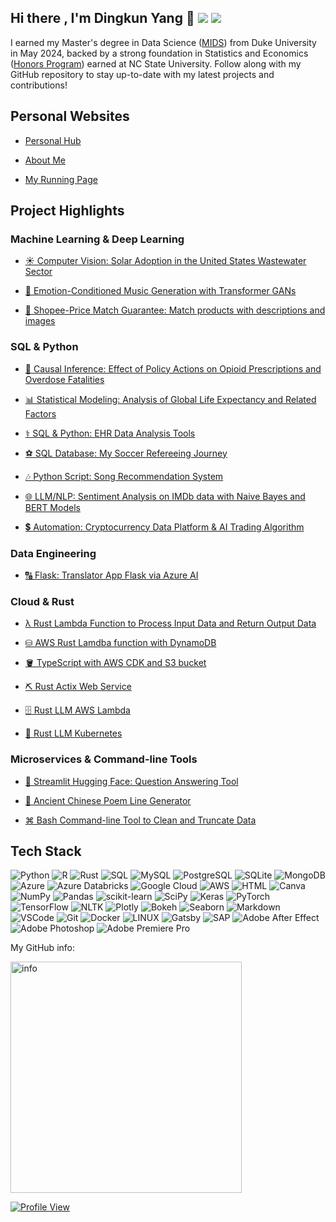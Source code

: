 ## Hi there , I'm Dingkun Yang 👋 [<img src="https://img.shields.io/badge/LinkedIn-Profile-blue?logo=linkedin">](https://www.linkedin.com/in/dyang7/) [<img src="https://img.shields.io/badge/website-000000?style=for-the-badge&logo=About.me&logoColor=white">](https://yer1k.com/)

I earned my Master's degree in Data Science ([MIDS](https://datascience.duke.edu/people/graduation-year/2024/#:~:text=Class%20of%202024-,Dingkun%20Yang,-Class%20of%202024)) from Duke University in May 2024, backed by a strong foundation in Statistics and Economics ([Honors Program](https://poole.ncsu.edu/news/2017/04/12/outstanding-economics-students-honored/#:~:text=Zachary%20Lee%20Small-,Dingkun%20Yang,-Inductees%20into%20Omicron)) earned at NC State University. Follow along with my GitHub repository to stay up-to-date with my latest projects and contributions!

## Personal Websites

- [Personal Hub](https://yer1k.com/)

- [About Me](https://about.yer1k.com/)

- [My Running Page](https://running.yer1k.com/)


## Project Highlights

### Machine Learning & Deep Learning

- [☀️ Computer Vision: Solar Adoption in the United States Wastewater Sector](https://github.com/Yer1k/solar_wastewater)

- [🎹 Emotion-Conditioned Music Generation with Transformer GANs](https://github.com/Yer1k/music_gen_gan)

- [🛒 Shopee-Price Match Guarantee: Match products with descriptions and images](https://github.com/Yer1k/Shopee-Product-Price-Match-Guarantee)

### SQL & Python

- [💊 Causal Inference: Effect of Policy Actions on Opioid Prescriptions and Overdose Fatalities](https://github.com/Yer1k/opioid_causal_inference)

- [📊 Statistical Modeling: Analysis of Global Life Expectancy and Related Factors](https://github.com/Yer1k/Global-Life-Expectancy-and-Related-Factors)

- [⚕️ SQL & Python: EHR Data Analysis Tools](https://github.com/Yer1k/EHR_Utils)

- [⚽ SQL Database: My Soccer Refereeing Journey](https://github.com/Yer1k/SQL_Refereeing_Database)

- [🎶 Python Script: Song Recommendation System](https://github.com/Yer1k/Song_Recommender)

- [🌐 LLM/NLP: Sentiment Analysis on IMDb data with Naive Bayes and BERT Models](https://github.com/Yer1k/Sentiment-Analysis-with-BERT-Naive-Bayes)

- [💲 Automation: Cryptocurrency Data Platform & AI Trading Algorithm](https://github.com/Yer1k/AI_Trading)

### Data Engineering

- [🔠 Flask: Translator App Flask via Azure AI](https://github.com/Yer1k/web_flask)

### Cloud & Rust

- [λ Rust Lambda Function to Process Input Data and Return Output Data](https://gitlab.com/Yer1k/cargo_lambda)

- [⛁ AWS Rust Lamdba function with DynamoDB](https://gitlab.com/Yer1k/aws_lambda_database)

- [🪣 TypeScript with AWS CDK and S3 bucket](https://gitlab.com/Yer1k/aws_cdk)

- [⛏️ Rust Actix Web Service](https://gitlab.com/Yer1k/rust_actix_web)

- [🗄️ Rust LLM AWS Lambda](https://gitlab.com/Yer1k/rust-llm-aws-lambda)

- [🤖 Rust LLM Kubernetes](https://gitlab.com/Yer1k/rust-llm-kubernetes)

### Microservices & Command-line Tools

- [💬 Streamlit Hugging Face: Question Answering Tool](https://github.com/Yer1k/Streamlit-Hugging-Face)

- [📜 Ancient Chinese Poem Line Generator](https://github.com/Yer1k/CD_FastAPI_AWS)

- [⌘ Bash Command-line Tool to Clean and Truncate Data](https://github.com/Yer1k/Bash-command-line-tool-to-clean-and-truncate-data)

## Tech Stack

![Python](https://img.shields.io/badge/python-3670A0?style=for-the-badge&logo=python&logoColor=ffdd54)
![R](https://img.shields.io/badge/r-%23276DC3.svg?style=for-the-badge&logo=r&logoColor=white)
![Rust](https://img.shields.io/badge/rust-%23000000.svg?style=for-the-badge&logo=rust&logoColor=white)
![SQL](https://img.shields.io/badge/-SQL-CC2927?style=for-the-badge&logo=microsoft-sql-server&logoColor=white)
![MySQL](https://img.shields.io/badge/mysql-%2300f.svg?style=for-the-badge&logo=mysql&logoColor=white)
![PostgreSQL](https://img.shields.io/badge/postgresql-4169e1?style=for-the-badge&logo=postgresql&logoColor=white)
![SQLite](https://img.shields.io/badge/SQLite-07405E?style=for-the-badge&logo=sqlite&logoColor=white)
![MongoDB](https://img.shields.io/badge/MongoDB-4EA94B?style=for-the-badge&logo=mongodb&logoColor=white)
![Azure](https://img.shields.io/badge/azure-%230072C6.svg?style=for-the-badge&logo=azure-devops&logoColor=white)
![Azure Databricks](https://img.shields.io/badge/-Azure%20Databricks-FF813F?style=for-the-badge&logo=azure-databricks&logoColor=white)
![Google Cloud](https://img.shields.io/badge/Google%20Cloud-%234285F4.svg?style=for-the-badge&logo=google-cloud&logoColor=white)
![AWS](https://img.shields.io/badge/AWS-%23FF9900.svg?style=for-the-badge&logo=amazon-aws&logoColor=white)
![HTML](https://img.shields.io/badge/-HTML-E34F26?style=for-the-badge&logo=html5&logoColor=white)
![Canva](https://img.shields.io/badge/Canva-%2300C4CC.svg?style=for-the-badge&logo=Canva&logoColor=white)
![NumPy](https://img.shields.io/badge/numpy-%23013243.svg?style=for-the-badge&logo=numpy&logoColor=white)
![Pandas](https://img.shields.io/badge/pandas-%23150458.svg?style=for-the-badge&logo=pandas&logoColor=white)
![scikit-learn](https://img.shields.io/badge/scikit--learn-%23F7931E.svg?style=for-the-badge&logo=scikit-learn&logoColor=white)
![SciPy](https://img.shields.io/badge/SciPy-%230C55A5.svg?style=for-the-badge&logo=scipy&logoColor=%white)
![Keras](https://img.shields.io/badge/Keras-%23D00000.svg?style=for-the-badge&logo=Keras&logoColor=white) 
![PyTorch](https://img.shields.io/badge/PyTorch-%23EE4C2C.svg?style=for-the-badge&logo=PyTorch&logoColor=white)
![TensorFlow](https://img.shields.io/badge/TensorFlow-%23FF6F00.svg?style=for-the-badge&logo=TensorFlow&logoColor=white)
![NLTK](https://img.shields.io/badge/-NLTK-4EA94B?style=for-the-badge&logo=nltk&logoColor=white)
![Plotly](https://img.shields.io/badge/Plotly-%233F4F75.svg?style=for-the-badge&logo=plotly&logoColor=white)
![Bokeh](https://img.shields.io/badge/-Bokeh-F68E56?style=for-the-badge&logo=bokeh&logoColor=white)
![Seaborn](https://img.shields.io/badge/-Seaborn-3776AB?style=for-the-badge&logo=seaborn&logoColor=white)
![Markdown](https://img.shields.io/badge/Markdown-000000?style=for-the-badge&logo=markdown&logoColor=white)
![VSCode](https://img.shields.io/badge/Visual_Studio-0078d7?style=for-the-badge&logo=visual%20studio&logoColor=white)
![Git](https://img.shields.io/badge/Git-F05032?style=for-the-badge&logo=git&logoColor=white)
![Docker](https://img.shields.io/badge/-Docker-2496ED?style=for-the-badge&logo=docker&logoColor=white)
![LINUX](https://img.shields.io/badge/Linux-FCC624?style=for-the-badge&logo=linux&logoColor=black)
![Gatsby](https://img.shields.io/badge/Gatsby-663399?style=for-the-badge&logo=gatsby&logoColor=white)
![SAP](https://img.shields.io/badge/SAP-0FAAFF?style=for-the-badge&logo=sap&logoColor=white)
![Adobe After Effect](https://img.shields.io/badge/Adobe%20after%20affects-CF96FD?style=for-the-badge&logo=Adobe%20after%20effects&logoColor=393665)
![Adobe Photoshop](https://img.shields.io/badge/Adobe%20Photoshop-31A8FF?style=for-the-badge&logo=Adobe%20Photoshop&logoColor=black)
![Adobe Premiere Pro](https://img.shields.io/badge/Adobe%20Premiere%20Pro-9999FF?style=for-the-badge&logo=Adobe%20Premiere%20Pro&logoColor=black)

My GitHub info:

<img src="https://github-readme-stats.vercel.app/api?username=yer1k&count_private=true&show_icons=true&theme=tokyonight" alt="info" width="370"/>

[![Profile View](https://visitcount.itsvg.in/api?id=yer1k&label=Profile%20Views&color=1&icon=5&pretty=true)](https://yer1k.com/)
<!--
**Yer1k/Yer1k** is a ✨ _special_ ✨ repository because its `README.md` (this file) appears on your GitHub profile.

Here are some ideas to get you started:

- 🔭 I’m currently working on ...
- 🌱 I’m currently learning ...
- 👯 I’m looking to collaborate on ...
- 🤔 I’m looking for help with ...
- 💬 Ask me about ...
- 📫 How to reach me: ...
- 😄 Pronouns: ...
- ⚡ Fun fact: ...
-->

